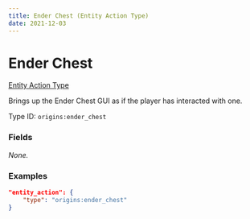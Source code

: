 ```yaml
---
title: Ender Chest (Entity Action Type)
date: 2021-12-03
---
```


# Ender Chest

[Entity Action Type](../entity_action_types.md)

Brings up the Ender Chest GUI as if the player has interacted with one.

Type ID: `origins:ender_chest`


### Fields

_None._


### Examples

```json
"entity_action": {
    "type": "origins:ender_chest"
}
```
